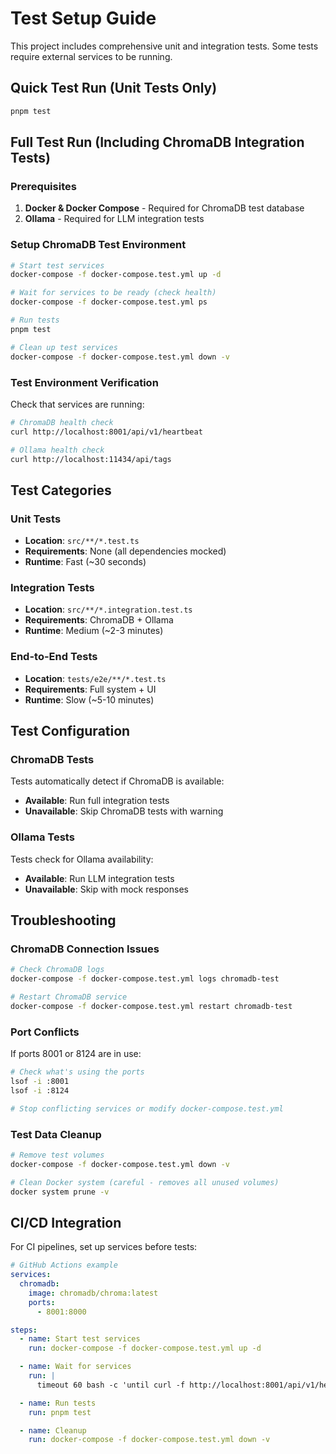 # Test Setup Guide

This project includes comprehensive unit and integration tests. Some tests require external services to be running.

## Quick Test Run (Unit Tests Only)

```bash
pnpm test
```

## Full Test Run (Including ChromaDB Integration Tests)

### Prerequisites

1. **Docker & Docker Compose** - Required for ChromaDB test database
2. **Ollama** - Required for LLM integration tests

### Setup ChromaDB Test Environment

```bash
# Start test services
docker-compose -f docker-compose.test.yml up -d

# Wait for services to be ready (check health)
docker-compose -f docker-compose.test.yml ps

# Run tests
pnpm test

# Clean up test services
docker-compose -f docker-compose.test.yml down -v
```

### Test Environment Verification

Check that services are running:

```bash
# ChromaDB health check
curl http://localhost:8001/api/v1/heartbeat

# Ollama health check
curl http://localhost:11434/api/tags
```

## Test Categories

### Unit Tests

- **Location**: `src/**/*.test.ts`
- **Requirements**: None (all dependencies mocked)
- **Runtime**: Fast (~30 seconds)

### Integration Tests

- **Location**: `src/**/*.integration.test.ts`
- **Requirements**: ChromaDB + Ollama
- **Runtime**: Medium (~2-3 minutes)

### End-to-End Tests

- **Location**: `tests/e2e/**/*.test.ts`
- **Requirements**: Full system + UI
- **Runtime**: Slow (~5-10 minutes)

## Test Configuration

### ChromaDB Tests

Tests automatically detect if ChromaDB is available:

- **Available**: Run full integration tests
- **Unavailable**: Skip ChromaDB tests with warning

### Ollama Tests

Tests check for Ollama availability:

- **Available**: Run LLM integration tests
- **Unavailable**: Skip with mock responses

## Troubleshooting

### ChromaDB Connection Issues

```bash
# Check ChromaDB logs
docker-compose -f docker-compose.test.yml logs chromadb-test

# Restart ChromaDB service
docker-compose -f docker-compose.test.yml restart chromadb-test
```

### Port Conflicts

If ports 8001 or 8124 are in use:

```bash
# Check what's using the ports
lsof -i :8001
lsof -i :8124

# Stop conflicting services or modify docker-compose.test.yml
```

### Test Data Cleanup

```bash
# Remove test volumes
docker-compose -f docker-compose.test.yml down -v

# Clean Docker system (careful - removes all unused volumes)
docker system prune -v
```

## CI/CD Integration

For CI pipelines, set up services before tests:

```yaml
# GitHub Actions example
services:
  chromadb:
    image: chromadb/chroma:latest
    ports:
      - 8001:8000

steps:
  - name: Start test services
    run: docker-compose -f docker-compose.test.yml up -d

  - name: Wait for services
    run: |
      timeout 60 bash -c 'until curl -f http://localhost:8001/api/v1/heartbeat; do sleep 2; done'

  - name: Run tests
    run: pnpm test

  - name: Cleanup
    run: docker-compose -f docker-compose.test.yml down -v
```
